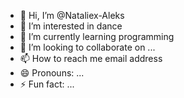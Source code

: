 - 👋 Hi, I’m @Nataliex-Aleks
- 👀 I’m interested in dance
- 🌱 I’m currently learning programming
- 💞️ I’m looking to collaborate on ...
- 📫 How to reach me email address
- 😄 Pronouns: ...
- ⚡ Fun fact: ...

<!---
Nataliex-Aleks/Nataliex-Aleks is a ✨ special ✨ repository because its `README.md` (this file) appears on your GitHub profile.
You can click the Preview link to take a look at your changes.
--->
